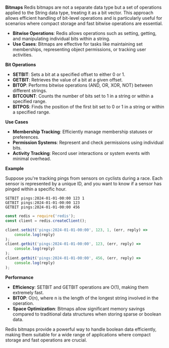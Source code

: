 **Bitmaps**
Redis bitmaps are not a separate data type but a set of operations applied to the String data type, treating it as a bit vector. This approach allows efficient handling of bit-level operations and is particularly useful for scenarios where compact storage and fast bitwise operations are essential.

- **Bitwise Operations**: Redis allows operations such as setting, getting, and manipulating individual bits within a string.
- **Use Cases**: Bitmaps are effective for tasks like maintaining set memberships, representing object permissions, or tracking user activities.

**Bit Operations**

- **SETBIT**: Sets a bit at a specified offset to either 0 or 1.
- **GETBIT**: Retrieves the value of a bit at a given offset.
- **BITOP**: Performs bitwise operations (AND, OR, XOR, NOT) between different strings.
- **BITCOUNT**: Counts the number of bits set to 1 in a string or within a specified range.
- **BITPOS**: Finds the position of the first bit set to 0 or 1 in a string or within a specified range.

**Use Cases**

- **Membership Tracking**: Efficiently manage membership statuses or preferences.
- **Permission Systems**: Represent and check permissions using individual bits.
- **Activity Tracking**: Record user interactions or system events with minimal overhead.

**Example**

Suppose you're tracking pings from sensors on cyclists during a race. Each sensor is represented by a unique ID, and you want to know if a sensor has pinged within a specific hour.

```shell
SETBIT pings:2024-01-01-00:00 123 1
GETBIT pings:2024-01-01-00:00 123
GETBIT pings:2024-01-01-00:00 456
```

```javascript
const redis = require('redis');
const client = redis.createClient();

client.setbit('pings:2024-01-01-00:00', 123, 1, (err, reply) =>
	console.log(reply)
);
client.getbit('pings:2024-01-01-00:00', 123, (err, reply) =>
	console.log(reply)
);
client.getbit('pings:2024-01-01-00:00', 456, (err, reply) =>
	console.log(reply)
);
```

**Performance**

- **Efficiency**: SETBIT and GETBIT operations are O(1), making them extremely fast.
- **BITOP**: O(n), where n is the length of the longest string involved in the operation.
- **Space Optimization**: Bitmaps allow significant memory savings compared to traditional data structures when storing sparse or boolean data.

Redis bitmaps provide a powerful way to handle boolean data efficiently, making them suitable for a wide range of applications where compact storage and fast operations are crucial.
